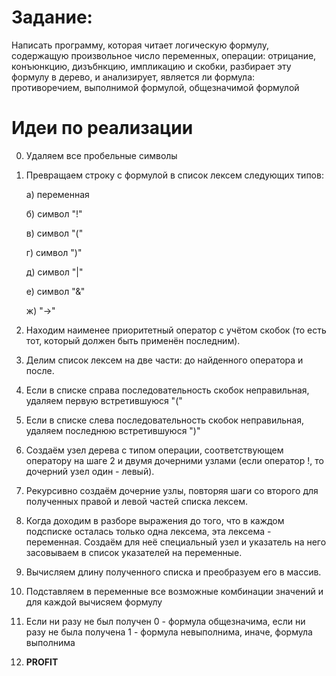 # Задание:

Написать программу, которая читает логическую формулу, содержащую произвольное число переменных, операции: отрицание, конъюнкцию, дизъбнкцию, импликацию и скобки, разбирает эту формулу в дерево, и анализирует, является ли формула: противоречием, выполнимой формулой, общезначимой формулой

# Идеи по реализации 
0. Удаляем все пробельные символы
1. Превращаем строку с формулой в список лексем следующих типов: 
    
    а) переменная 
    
    б) символ "!" 
    
    в) символ "(" 
    
    г) символ ")" 
    
    д) символ "|" 
    
    е) символ "&" 
    
    ж) "->"
2. Находим наименее приоритетный оператор с учётом скобок (то есть тот, который должен быть применён последним).
3. Делим список лексем на две части: до найденного оператора и после.
4. Если в списке справа последовательность скобок неправильная, удаляем первую встретившуюся "("
5. Если в списке слева последовательность скобок неправильная, удаляем последнюю встретившуюся ")"
6. Создаём узел дерева с типом операции, соответствующем оператору на шаге 2 и двумя дочерними узлами (если оператор !, то дочерний узел один - левый).
7. Рекурсивно создаём дочерние узлы, повторяя шаги со второго для полученных правой и левой частей списка лексем.
8. Когда доходим в разборе выражения до того, что в каждом подсписке осталась только одна лексема, эта лексема - переменная. Создаём для неё специальный узел и указатель на него засовываем в список указателей на переменные.
9. Вычисляем длину полученного списка и преобразуем его в массив.
10. Подставляем в переменные все возможные комбинации значений и для каждой вычисяем формулу
11. Если ни разу не был получен 0 - формула общезначима, если ни разу не была получена 1 - формула невыполнима, иначе, формула выполнима
12. **PROFIT**